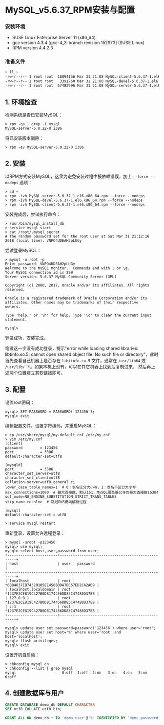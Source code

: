 # MySQL_v5.6.37_RPM安装与配置

### 安装环境

- SUSE Linux Enterprise Server 11 (x86_64)
- gcc version 4.3.4 [gcc-4_3-branch revision 152973] (SUSE Linux) 
- RPM version 4.4.2.3

### 准备文件

```bash
> ll ~
-rw-r--r-- 1 root root  18894156 Mar 31 21:08 MySQL-client-5.6.37-1.el6.x86_64.rpm
-rw-r--r-- 1 root root   3391760 Mar 31 21:08 MySQL-devel-5.6.37-1.el6.x86_64.rpm
-rw-r--r-- 1 root root  57482996 Mar 31 21:08 MySQL-server-5.6.37-1.el6.x86_64.rpm
```

## 1. 环境检查

检测系统是否已安装MySQL：

```shell
> rpm -qa | grep -i mysql
MySQL-server-5.0.22-0.i386
```

将已安装版本删除：

```shell
> rpm -ev MySQL-server-5.0.22-0.i386
```

## 2. 安装

以RPM方式安装MySQL，这里为避免安装过程中报依赖错误，加上 `--force --nodeps` 选项：

```shell
> cd ~
> rpm -ivh MySQL-server-5.6.37-1.el6.x86_64.rpm --force --nodeps
> rpm -ivh MySQL-devel-5.6.37-1.el6.x86_64.rpm --force --nodeps
> rpm -ivh MySQL-client-5.6.37-1.el6.x86_64.rpm --force --nodeps
```

安装完成后，尝试执行命令：

```shell
> /usr/bin/mysql_install_db
> service mysql start
> cat /root/.mysql_secret
# The random password set for the root user at Sat Mar 31 21:12:16 2018 (local time): VNPO4UDEAH2pLUGy
```

尝试登录MySQL：

```shell
> mysql -u root -p
Enter password: VNPO4UDEAH2pLUGy
Welcome to the MySQL monitor.  Commands end with ; or \g.
Your MySQL connection id is 299
Server version: 5.6.37 MySQL Community Server (GPL)

Copyright (c) 2000, 2017, Oracle and/or its affiliates. All rights reserved.

Oracle is a registered trademark of Oracle Corporation and/or its
affiliates. Other names may be trademarks of their respective
owners.

Type 'help;' or '\h' for help. Type '\c' to clear the current input statement.

mysql> 
```

登录成功，安装完成。

笔者这一步没有成功登录，提示"error while loading shared libraries: libtinfo.so.5: cannot open shared object file: No such file or directory"，此时首先查看自己机器上是否存在 `libtinfo.so.5` 文件，通常在 `/usr/lib64` 或 `/usr/lib/` 下。如果本机上没有，可以在其它机器上找到后复制过来， 然后再上述两个位置建立其软链接即可。

## 3. 配置

设置root密码：

```shell
mysql> SET PASSWORD = PASSWORD('123456');
mysql> exit
```

编辑配置文件，设置字符编码，并重启MySQL：

```shell
> cp /usr/share/mysql/my-default.cnf /etc/my.cnf
> vim /etc/my.cnf
[client]
password        = 123456
port            = 3306
default-character-set=utf8

[mysqld]
port            = 3306
character_set_server=utf8
character_set_client=utf8
collation-server=utf8_general_ci
lower_case_table_names=1  # 0：表名区分大小写，1：表名不区分大小写
max_connections=1000  # 最大连接数，默认151，MySQL服务器允许的最大连接数16384
sql_mode=NO_ENGINE_SUBSTITUTION,STRICT_TRANS_TABLES
skip-name-resolve  # 跳过DNS反向解析过程

[mysql]
default-character-set = utf8

> service mysql restart
```

重新登录，设置允许远程登录：

```shell
> mysql -uroot -p123456
mysql> use mysql;
mysql> select host,user,password from user;
+-----------------------+------+-------------------------------------------+
| host                  | user | password                                  |
+-----------------------+------+-------------------------------------------+
| localhost             | root | *6BB4837EB74329105EE4568DDA7DC67ED2CA2AD9 |
| localhost.localdomain | root | *1237E2CE819C427B0D8174456DD83C47480D37E8 |
| 127.0.0.1             | root | *1237E2CE819C427B0D8174456DD83C47480D37E8 |
| ::1                   | root | *1237E2CE819C427B0D8174456DD83C47480D37E8 |
+-----------------------+------+-------------------------------------------+

mysql> update user set password=password('123456') where user='root';
mysql> update user set host='%' where user='root' and host='localhost';
mysql> flush privileges;
mysql> exit
```

设置开机自启动：

```shell
> chkconfig mysql on
> chkconfig --list | grep mysql
mysql                     0:off  1:off  2:on   3:on   4:on   5:on   6:off
```

## 4. 创建数据库与用户

```sql
CREATE DATABASE demo_db DEFAULT CHARACTER
SET utf8 COLLATE utf8_bin;

GRANT ALL ON demo_db.* TO 'demo_user'@'%' IDENTIFIED BY 'demo_password';
```

